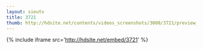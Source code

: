 ```yaml
---
layout: sieutv
title: 3721
thumb: http://hdsite.net/contents/videos_screenshots/3000/3721/preview_360p.mp4.jpg
---
```

{% include iframe src='http://hdsite.net/embed/3721' %}
 
